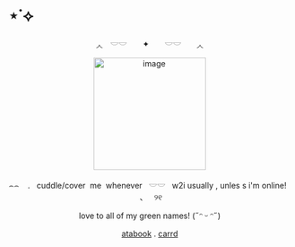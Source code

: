 # ⋆˙⟡
<p align="center">
◞◟　𓎟𓎟　 ✦　　𓎟𓎟　　◞◟
<p align="center">
<img width="200" height="200" alt="image" src="https://media.discordapp.net/attachments/1406201432738365532/1421457438388916304/Screenshot_2025-09-27_142337-removebg-preview.png?ex=68d91ae6&is=68d7c966&hm=2e997ff9c56813b65b1983d3161a9fe1d3e2aef744d982fd5322854908784543&=&format=webp&quality=lossless&width=558&height=312" />
<p align="center">
⌢⌢ ‎ ‎ ‎ . ‎ ‎ cuddle/cover ‎ me ‎ whenever   ‎ ‎ 𓎟𓎟 ‎ ‎ w2i‎  usually‎ ,‎  unles‎ s i'm‎  online!‎  ‎ ‎ ‎ 、‎ ‎ ‎ ୨୧
<p align="center">
love to all of my green names! (˶ᵔ ᵕ ᵔ˶)
<p align="center">
<p align="center">
  <a href="https://whatsurnamegirlfriend.atabook.org/" target="_blank">atabook</a> .
  <a href="https://theoceanhealssouls.carrd.co/" target="_blank">carrd</a>
</p>
</p>



























